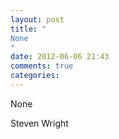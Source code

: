 ```yaml
---
layout: post
title: "
None
"
date: 2012-06-06 21:43
comments: true
categories: 
---
```


None


Steven Wright

